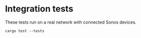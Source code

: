 # Integration tests
These tests run on a real network with connected Sonos devices.

`cargo test --tests`
